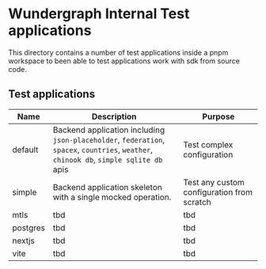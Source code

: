 # Wundergraph Internal Test applications

This directory contains a number of test applications inside a pnpm workspace to been able to test applications work with sdk from source code.

## Test applications

| Name     | Description                                                                                                                             | Purpose                                    |
| -------- | --------------------------------------------------------------------------------------------------------------------------------------- | ------------------------------------------ |
| default  | Backend application including `json-placeholder`, `federation`, `spacex`, `countries`, `weather`, `chinook db`, `simple sqlite db` apis | Test complex configuration                 |
| simple   | Backend application skeleton with a single mocked operation.                                                                            | Test any custom configuration from scratch |
| mtls     | tbd                                                                                                                                     | tbd                                        |
| postgres | tbd                                                                                                                                     | tbd                                        |
| nextjs   | tbd                                                                                                                                     | tbd                                        |
| vite     | tbd                                                                                                                                     | tbd                                        |
